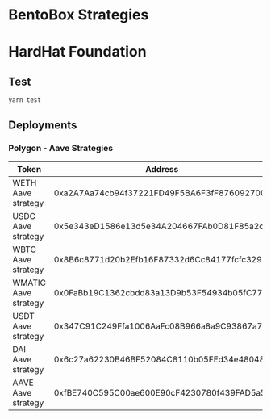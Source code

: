 # BentoBox Strategies

# HardHat Foundation

## Test

```sh
yarn test
```
## Deployments

### Polygon - Aave Strategies

| Token                      | Address                                    |
| -------------------------- | ------------------------------------------ |
| WETH Aave strategy         | 0xa2A7Aa74cb94f37221FD49F5BA6F3fF876092700 |
| USDC Aave strategy         | 0x5e343eD1586e13d5e34A204667FAb0D81F85a2c2 |
| WBTC Aave strategy         | 0x8B6c8771d20b2Efb16F87332d6Cc84177fcfc329 |
| WMATIC Aave strategy       | 0x0FaBb19C1362cbdd83a13D9b53F54934b05fC771 |
| USDT Aave strategy         | 0x347C91C249Ffa1006AaFc08B966a8a9C93867a74 |
| DAI Aave strategy          | 0x6c27a62230B46BF52084C8110b05FEd34e480489 |
| AAVE Aave strategy         | 0xfBE740C595C00ae600E90cF4230780f439FAD5a5 |